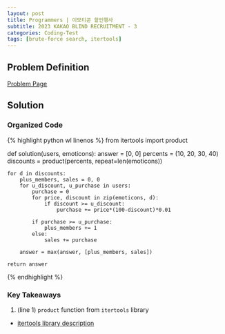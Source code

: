 ```yaml
---
layout: post
title: Programmers | 이모티콘 할인행사
subtitle: 2023 KAKAO BLIND RECRUITMENT - 3
categories: Coding-Test
tags: [brute-force search, itertools]
---
```



## Problem Definition
[Problem Page](https://school.programmers.co.kr/learn/courses/30/lessons/150368)


## Solution
### Organized Code
{% highlight python wl linenos %}
from itertools import product

def solution(users, emoticons):
    answer = [0, 0]
    percents = (10, 20, 30, 40)
    discounts = product(percents, repeat=len(emoticons))

    for d in discounts:
        plus_members, sales = 0, 0
        for u_discount, u_purchase in users: 
            purchase = 0
            for price, discount in zip(emoticons, d):
                if discount >= u_discount:
                    purchase += price*(100-discount)*0.01

            if purchase >= u_purchase:
                plus_members += 1
            else:
                sales += purchase

        answer = max(answer, [plus_members, sales])

    return answer
{% endhighlight %}

### Key Takeaways
1. (line 1) `product` function from `itertools` library
- [itertools library description](../../../../python-library/2023/05/10/lib-itertools.html#h-1-prodcut)
